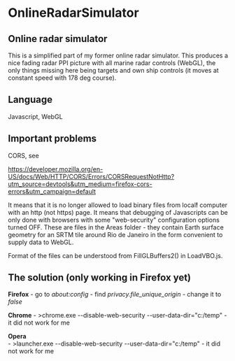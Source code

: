 # OnlineRadarSimulator

Online radar simulator
----------------------
This is a simplified part of my former online radar simulator. This produces a nice fading radar PPI picture
with all marine radar controls (WebGL), the only things missing here being targets and own ship controls (it moves at constant speed with 178 deg course).

Language
--------
Javascript, WebGL

Important problems
------------------
CORS, see

https://developer.mozilla.org/en-US/docs/Web/HTTP/CORS/Errors/CORSRequestNotHttp?utm_source=devtools&utm_medium=firefox-cors-errors&utm_campaign=default

It means that it is no longer allowed to load binary files from local<B>!</B> computer with an http (not https) page.
It means that debugging of Javascripts can be only done with browsers with some "web-security" configuration options turned OFF.
These are files in the Areas folder - they contain Earth surface geometry for an SRTM tile around Rio de Janeiro in
the form convenient to supply data to WebGL.

Format of the files can be understood from FillGLBuffers2() in LoadVBO.js.

The solution (only working in Firefox yet)
------------------------------------------
  <B>Firefox</B>
	- go to <I>about:config</I>
    - find <I>privacy.file_unique_origin</I>
    - change it to <I>false</I>
	
  <B>Chrome</B>
    - >chrome.exe --disable-web-security --user-data-dir="c:/temp" - it did not work for me

  <B>Opera</B>  
    - >launcher.exe --disable-web-security --user-data-dir="c:/temp" - it did not work for me

